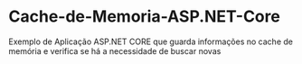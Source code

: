 # Cache-de-Memoria-ASP.NET-Core
Exemplo de Aplicação ASP.NET CORE que guarda informações no cache de memória e verifica se há a necessidade de buscar novas 
